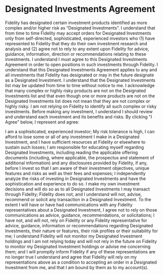 # Designated Investments Agreement
Fidelity has designated certain investment products identified as more complex and/or higher risk as “Designated Investments”. I understand that from time to time Fidelity may accept orders for Designated Investments only from self-directed, sophisticated, experienced investors who (1) have represented to Fidelity that they do their own investment research and analysis and (2) agree not to rely to any extent upon Fidelity for advice, guidance, information, direction or recommendations relating to these investments. I understand I must agree to this Designated Investments Agreement in order to open positions in such investments through Fidelity. I understand that this Designated Investments Agreement applies to any and all investments that Fidelity has designated or may in the future designate as a Designated Investment. I understand that the Designated Investments list may be updated from time to time without notice to me. I acknowledge that many complex or highly risky products are not on the Designated Investments list and that even though one or more products are not on the Designated Investments list does not mean that they are not complex or highly risky. I am not relying on Fidelity to identify all such complex or risky investments. Before making any investment, I understand I should review and understand each investment and its benefits and risks. By clicking "I Agree" below, I represent and agree:

I am a sophisticated, experienced investor;
My risk tolerance is high, I can afford to lose some or all of any investment I make in a Designated Investment, and I have sufficient resources at Fidelity or elsewhere to sustain such losses;
I am responsible for educating myself regarding Designated Investments, including reading the applicable offering documents (including, where applicable, the prospectus and statement of additional information) and any disclosures provided by Fidelity, if any, before I invest so that I am aware of their investment objectives, unique features and risks as well as their fees and expenses;
I independently analyze the risks of investing in Designated Investments and have the sophistication and experience to do so. I make my own investment decisions and will do so as to all Designated Investments I may transact through Fidelity;
Fidelity does not, and I understand will not, advise, recommend or solicit any transaction in a Designated Investment. To the extent I will have or have had communications with any Fidelity representatives about a Designated Investment, I agree not to rely on those communications as advice, guidance, recommendations, or solicitations;
I have not, and will not, rely on Fidelity or any Fidelity representative for advice, guidance, information or recommendations regarding Designated Investments, their nature or features, their risk profiles or their suitability for me;
I understand Fidelity will not monitor my Designated Investment holdings and I am not relying today and will not rely in the future on Fidelity to monitor my Designated Investment holdings or advise me concerning them; and
I will promptly inform Fidelity if any of these representations are no longer true
I understand and agree that Fidelity will rely on my representations above as a condition to accepting an order in a Designated Investment from me, and that I am bound by them as to my account(s).


